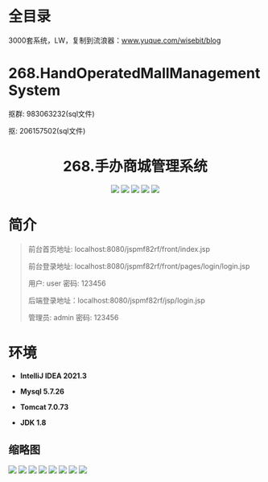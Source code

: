# 全目录

3000套系统，LW，复制到流浪器：www.yuque.com/wisebit/blog

# 268.HandOperatedMallManagementSystem

<p>抠群: 983063232(sql文件)</p>
<p>抠: 206157502(sql文件)</p>

<p><h1 align="center">268.手办商城管理系统</h1></p>


<p align="center">
	<img src="https://img.shields.io/badge/jdk-1.8-orange.svg"/>
    <img src="https://img.shields.io/badge/spring-5.x-lightgrey.svg"/>
    <img src="https://img.shields.io/badge/springmvc-3.x-blue.svg"/>
    <img src="https://img.shields.io/badge/jsp-3.x-blue.svg"/>
    <img src="https://img.shields.io/badge/mybatis-5.x-yellow.svg"/>
</p>

# 简介
>
> 
>
> 前台首页地址: localhost:8080/jspmf82rf/front/index.jsp
>
> 前台登录地址: localhost:8080/jspmf82rf/front/pages/login/login.jsp
>
> 用户: user 密码: 123456
>
> 后端登录地址：localhost:8080/jspmf82rf/jsp/login.jsp
>
> 管理员: admin   密码: 123456
>

# 环境

- <b>IntelliJ IDEA 2021.3</b>

- <b>Mysql 5.7.26</b>

- <b>Tomcat 7.0.73</b>

- <b>JDK 1.8</b>




## 缩略图

![](https://bitwise.oss-cn-heyuan.aliyuncs.com/2024/9/10/ef4f8a55-ced7-4316-a4ab-9c4c372bf092.png)
![](https://bitwise.oss-cn-heyuan.aliyuncs.com/2024/9/10/e8f07e14-b1fe-41b1-84f8-b29b59a667b6.png)
![](https://bitwise.oss-cn-heyuan.aliyuncs.com/2024/9/10/0a910f5b-90bc-4244-9845-d1c21e6a8e29.png)
![](https://bitwise.oss-cn-heyuan.aliyuncs.com/2024/9/10/58b85825-947e-4c49-8b7e-110fdfc52f9f.png)
![](https://bitwise.oss-cn-heyuan.aliyuncs.com/2024/9/10/6370186b-086e-4339-926e-d181a85846af.png)
![](https://bitwise.oss-cn-heyuan.aliyuncs.com/2024/9/10/e9861516-df51-4c2c-9532-d3a7093dc149.png)
![](https://bitwise.oss-cn-heyuan.aliyuncs.com/2024/9/10/a822fe92-9f2f-47fa-8589-8589945dc96d.png)
![](https://bitwise.oss-cn-heyuan.aliyuncs.com/2024/9/10/fc2ddbb7-2899-479a-a983-e83fbcd5e1b1.png)





